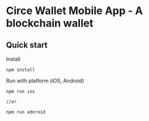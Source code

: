 # Circe Wallet Mobile App - A blockchain wallet

## Quick start

Install
```
npm install 
```

Run with platform (iOS, Android)

```
npm run ios

//or

npm run adnroid
``` 

